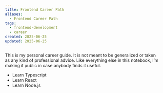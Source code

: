 ```yaml
---
title: Frontend Career Path
aliases:
  - Frontend Career Path
tags:
  - frontend-development
  - career
created: 2025-06-25
updated: 2025-06-25
---
```


<aside  class="callout"><p>This is my personal career guide. It is not meant to be generalized or taken as any kind of professional advice. Like everything else in this notebook, I’m making it public in case anybody finds it useful.</p></aside>

- Learn Typescript
- Learn React
- Learn Node.js